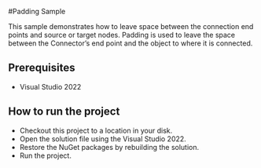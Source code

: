 #Padding Sample

This sample demonstrates how to leave space between the connection end points and source or target nodes. Padding is used to leave the space between the Connector’s end point and the object to where it is connected.


## Prerequisites

* Visual Studio 2022

## How to run the project

* Checkout this project to a location in your disk.
* Open the solution file using the Visual Studio 2022.
* Restore the NuGet packages by rebuilding the solution.
* Run the project.

